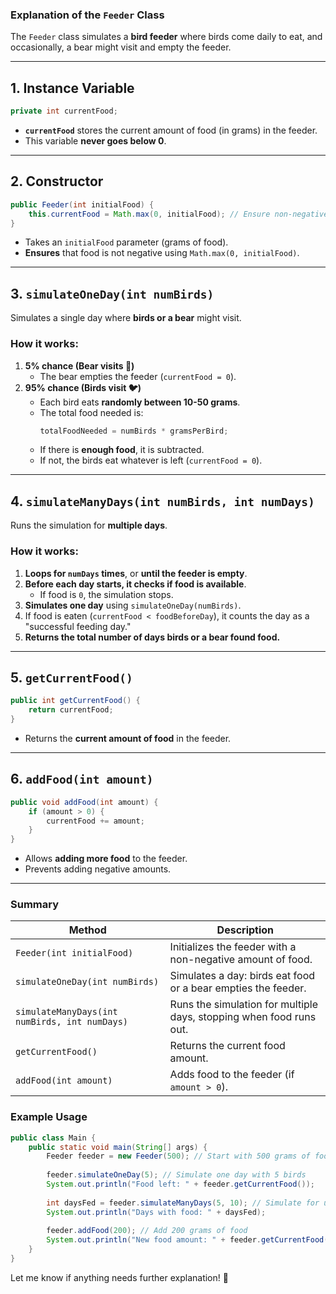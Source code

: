 ### **Explanation of the `Feeder` Class**
The `Feeder` class simulates a **bird feeder** where birds come daily to eat, and occasionally, a bear might visit and empty the feeder. 

---

## **1. Instance Variable**
```java
private int currentFood;
```
- **`currentFood`** stores the current amount of food (in grams) in the feeder.
- This variable **never goes below 0**.

---

## **2. Constructor**
```java
public Feeder(int initialFood) {
    this.currentFood = Math.max(0, initialFood); // Ensure non-negative value
}
```
- Takes an `initialFood` parameter (grams of food).
- **Ensures** that food is not negative using `Math.max(0, initialFood)`.

---

## **3. `simulateOneDay(int numBirds)`**
Simulates a single day where **birds or a bear** might visit.

### **How it works:**
1. **5% chance (Bear visits 🐻)**  
   - The bear empties the feeder (`currentFood = 0`).
2. **95% chance (Birds visit 🐦)**  
   - Each bird eats **randomly between 10-50 grams**.
   - The total food needed is:  
     ```java
     totalFoodNeeded = numBirds * gramsPerBird;
     ```
   - If there is **enough food**, it is subtracted.  
   - If not, the birds eat whatever is left (`currentFood = 0`).

---

## **4. `simulateManyDays(int numBirds, int numDays)`**
Runs the simulation for **multiple days**.

### **How it works:**
1. **Loops for `numDays` times**, or **until the feeder is empty**.
2. **Before each day starts, it checks if food is available**.  
   - If food is `0`, the simulation stops.
3. **Simulates one day** using `simulateOneDay(numBirds)`.
4. If food is eaten (`currentFood < foodBeforeDay`), it counts the day as a "successful feeding day."
5. **Returns the total number of days birds or a bear found food.**

---

## **5. `getCurrentFood()`**
```java
public int getCurrentFood() {
    return currentFood;
}
```
- Returns the **current amount of food** in the feeder.

---

## **6. `addFood(int amount)`**
```java
public void addFood(int amount) {
    if (amount > 0) {
        currentFood += amount;
    }
}
```
- Allows **adding more food** to the feeder.
- Prevents adding negative amounts.

---

### **Summary**
| Method | Description |
|--------|------------|
| `Feeder(int initialFood)` | Initializes the feeder with a non-negative amount of food. |
| `simulateOneDay(int numBirds)` | Simulates a day: birds eat food or a bear empties the feeder. |
| `simulateManyDays(int numBirds, int numDays)` | Runs the simulation for multiple days, stopping when food runs out. |
| `getCurrentFood()` | Returns the current food amount. |
| `addFood(int amount)` | Adds food to the feeder (if `amount > 0`). |

### **Example Usage**
```java
public class Main {
    public static void main(String[] args) {
        Feeder feeder = new Feeder(500); // Start with 500 grams of food
        
        feeder.simulateOneDay(5); // Simulate one day with 5 birds
        System.out.println("Food left: " + feeder.getCurrentFood()); 
        
        int daysFed = feeder.simulateManyDays(5, 10); // Simulate for up to 10 days
        System.out.println("Days with food: " + daysFed);
        
        feeder.addFood(200); // Add 200 grams of food
        System.out.println("New food amount: " + feeder.getCurrentFood());
    }
}
```

Let me know if anything needs further explanation! 🚀
